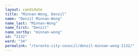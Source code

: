 ```yaml
---
layout: candidate
title: "Minnan-Wong, Denzil"
name: "Denzil Minnan-Wong"
name_last: "Minnan-Wong"
name_first: "Denzil"
name_sortby: "minnan-wong"
id: "2132"
ward: "34"
permalink: "/toronto-city-council/denzil-minnan-wong-2132/"
---
```

